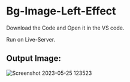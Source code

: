 # Bg-Image-Left-Effect

Download the Code and Open it in the VS code.

Run on Live-Server.

## Output Image:

![Screenshot 2023-05-25 123523](https://github.com/rohanmr/Bg-Image-Left-Effect/assets/122428641/83a46e79-21dc-49c3-bfa4-28fcc9997bba)
